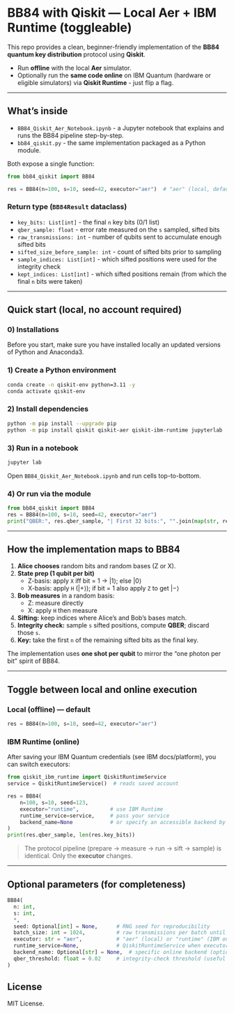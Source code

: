 # BB84 with Qiskit — Local Aer + IBM Runtime (toggleable)

This repo provides a clean, beginner-friendly implementation of the **BB84 quantum key distribution** protocol using **Qiskit**.

- Run **offline** with the local **Aer** simulator.
- Optionally run the **same code online** on IBM Quantum (hardware or eligible simulators) via **Qiskit Runtime** - just flip a flag.

---

## What’s inside

- `BB84_Qiskit_Aer_Notebook.ipynb` - a Jupyter notebook that explains and runs the BB84 pipeline step-by-step.  
- `bb84_qiskit.py` - the same implementation packaged as a Python module.

Both expose a single function:

```python
from bb84_qiskit import BB84

res = BB84(n=100, s=10, seed=42, executor="aer")  # "aer" (local, default) or "runtime" (IBM online)
```

### Return type (`BB84Result` dataclass)

- `key_bits: List[int]` - the final `n` key bits (0/1 list)  
- `qber_sample: float` - error rate measured on the `s` sampled, sifted bits  
- `raw_transmissions: int` - number of qubits sent to accumulate enough sifted bits  
- `sifted_size_before_sample: int` - count of sifted bits prior to sampling  
- `sample_indices: List[int]` - which sifted positions were used for the integrity check  
- `kept_indices: List[int]` - which sifted positions remain (from which the final `n` bits were taken)

---

## Quick start (local, no account required)

### 0) Installations
Before you start, make sure you have installed locally an updated versions of Python and Anaconda3.

### 1) Create a Python environment
```bash
conda create -n qiskit-env python=3.11 -y
conda activate qiskit-env
```

### 2) Install dependencies
```bash
python -m pip install --upgrade pip
python -m pip install qiskit qiskit-aer qiskit-ibm-runtime jupyterlab
```

### 3) Run in a notebook
```bash
jupyter lab
```
Open `BB84_Qiskit_Aer_Notebook.ipynb` and run cells top-to-bottom.

### 4) Or run via the module
```python
from bb84_qiskit import BB84
res = BB84(n=100, s=10, seed=42, executor="aer")
print("QBER:", res.qber_sample, "| First 32 bits:", "".join(map(str, res.key_bits[:32])))
```

---

## How the implementation maps to BB84

1. **Alice chooses** random bits and random bases (Z or X).  
2. **State prep (1 qubit per bit)**  
   - Z-basis: apply `X` iff bit = 1 → |1⟩; else |0⟩  
   - X-basis: apply `H` (|+⟩); if bit = 1 also apply `Z` to get |−⟩  
3. **Bob measures** in a random basis:  
   - Z: measure directly  
   - X: apply `H` then measure  
4. **Sifting:** keep indices where Alice’s and Bob’s bases match.  
5. **Integrity check:** sample `s` sifted positions, compute **QBER**; discard those `s`.  
6. **Key:** take the first `n` of the remaining sifted bits as the final key.  

The implementation uses **one shot per qubit** to mirror the “one photon per bit” spirit of BB84.

---

## Toggle between local and online execution

### Local (offline) — default
```python
res = BB84(n=100, s=10, seed=42, executor="aer")
```

### IBM Runtime (online)
After saving your IBM Quantum credentials (see IBM docs/platform), you can switch executors:

```python
from qiskit_ibm_runtime import QiskitRuntimeService
service = QiskitRuntimeService()  # reads saved account

res = BB84(
    n=100, s=10, seed=123,
    executor="runtime",          # use IBM Runtime
    runtime_service=service,     # pass your service
    backend_name=None            # or specify an accessible backend by name
)
print(res.qber_sample, len(res.key_bits))
```

> The protocol pipeline (prepare -> measure -> run -> sift -> sample) is identical. Only the **executor** changes.

---

## Optional parameters (for completeness)

```python
BB84(
  n: int,
  s: int,
  *,
  seed: Optional[int] = None,      # RNG seed for reproducibility
  batch_size: int = 1024,          # raw transmissions per batch until we have >= n+s sifted bits
  executor: str = "aer",           # "aer" (local) or "runtime" (IBM online)
  runtime_service=None,            # QiskitRuntimeService when executor="runtime"
  backend_name: Optional[str] = None,  # specific online backend (optional)
  qber_threshold: float = 0.02     # integrity-check threshold (useful if you add noise)
)
```

## License

MIT License.
